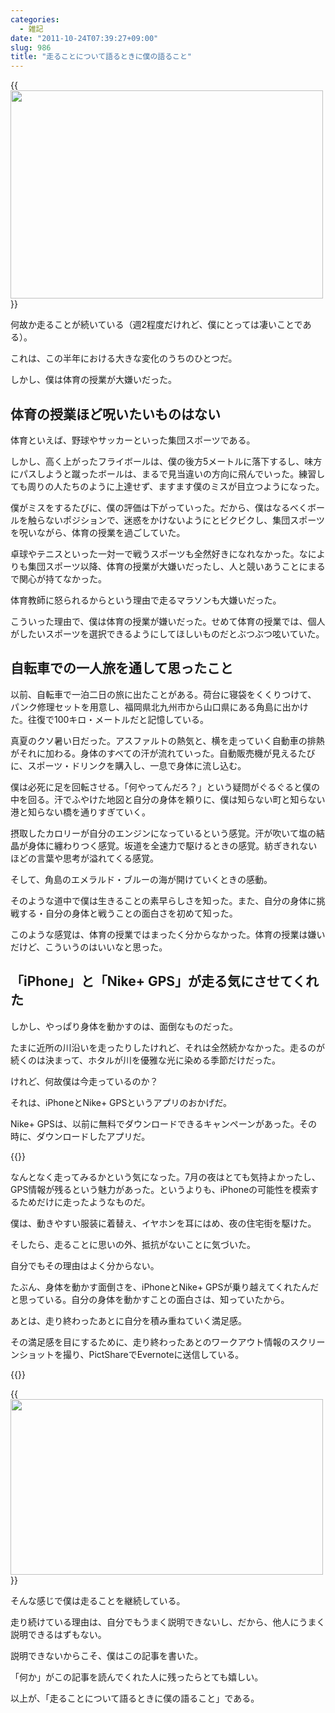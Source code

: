 ```yaml
---
categories:
  - 雑記
date: "2011-10-24T07:39:27+09:00"
slug: 986
title: "走ることについて語るときに僕の語ること"
---
```


{{<img alt="" src="/images/2011/10/0986_1.jpg" width="500" height="333">}}

何故か走ることが続いている（週2程度だけれど、僕にとっては凄いことである）。

これは、この半年における大きな変化のうちのひとつだ。

しかし、僕は体育の授業が大嫌いだった。

## 体育の授業ほど呪いたいものはない

体育といえば、野球やサッカーといった集団スポーツである。

しかし、高く上がったフライボールは、僕の後方5メートルに落下するし、味方にパスしようと蹴ったボールは、まるで見当違いの方向に飛んでいった。練習しても周りの人たちのように上達せず、ますます僕のミスが目立つようになった。

僕がミスをするたびに、僕の評価は下がっていった。だから、僕はなるべくボールを触らないポジションで、迷惑をかけないようにとビクビクし、集団スポーツを呪いながら、体育の授業を過ごしていた。

卓球やテニスといった一対一で戦うスポーツも全然好きになれなかった。なによりも集団スポーツ以降、体育の授業が大嫌いだったし、人と競いあうことにまるで関心が持てなかった。

体育教師に怒られるからという理由で走るマラソンも大嫌いだった。

こういった理由で、僕は体育の授業が嫌いだった。せめて体育の授業では、個人がしたいスポーツを選択できるようにしてほしいものだとぶつぶつ呟いていた。

## 自転車での一人旅を通して思ったこと

以前、自転車で一泊二日の旅に出たことがある。荷台に寝袋をくくりつけて、パンク修理セットを用意し、福岡県北九州市から山口県にある角島に出かけた。往復で100キロ・メートルだと記憶している。

真夏のクソ暑い日だった。アスファルトの熱気と、横を走っていく自動車の排熱がそれに加わる。身体のすべての汗が流れていった。自動販売機が見えるたびに、スポーツ・ドリンクを購入し、一息で身体に流し込む。

僕は必死に足を回転させる。「何やってんだろ？」という疑問がぐるぐると僕の中を回る。汗でふやけた地図と自分の身体を頼りに、僕は知らない町と知らない港と知らない橋を通りすぎていく。

摂取したカロリーが自分のエンジンになっているという感覚。汗が吹いて塩の結晶が身体に纏わりつく感覚。坂道を全速力で駆けるときの感覚。紡ぎきれないほどの言葉や思考が溢れてくる感覚。

そして、角島のエメラルド・ブルーの海が開けていくときの感動。

そのような道中で僕は生きることの素早らしさを知った。また、自分の身体に挑戦する・自分の身体と戦うことの面白さを初めて知った。

このような感覚は、体育の授業ではまったく分からなかった。体育の授業は嫌いだけど、こういうのはいいなと思った。

## 「iPhone」と「Nike+ GPS」が走る気にさせてくれた

しかし、やっぱり身体を動かすのは、面倒なものだった。

たまに近所の川沿いを走ったりしたけれど、それは全然続かなかった。走るのが続くのは決まって、ホタルが川を優雅な光に染める季節だけだった。

けれど、何故僕は今走っているのか？

それは、iPhoneとNike+ GPSというアプリのおかげだ。

Nike+ GPSは、以前に無料でダウンロードできるキャンペーンがあった。その時に、ダウンロードしたアプリだ。

{{<app id="387771637" title="Nike+ GPS 3.2.1（￥170）" src="http://a5.mzstatic.com/us/r1000/119/Purple/65/17/c0/mzl.xfbkswei.100x100-75.png">}}

なんとなく走ってみるかという気になった。7月の夜はとても気持よかったし、GPS情報が残るという魅力があった。というよりも、iPhoneの可能性を模索するためだけに走ったようなものだ。

僕は、動きやすい服装に着替え、イヤホンを耳にはめ、夜の住宅街を駆けた。

そしたら、走ることに思いの外、抵抗がないことに気づいた。

自分でもその理由はよく分からない。

たぶん、身体を動かす面倒さを、iPhoneとNike+ GPSが乗り越えてくれたんだと思っている。自分の身体を動かすことの面白さは、知っていたから。

あとは、走り終わったあとに自分を積み重ねていく満足感。

その満足感を目にするために、走り終わったあとのワークアウト情報のスクリーンショットを撮り、PictShareでEvernoteに送信している。

{{<app id="390945637" title="PictShare - multiple photos/movies uploader 2.5.2（￥250）" src="http://a1.mzstatic.com/us/r1000/081/Purple/8b/d6/08/mzl.tcxcrzie.100x100-75.jpg">}}

{{<img alt="" src="/images/2011/10/0986_2.jpg" width="500" height="281">}}

そんな感じで僕は走ることを継続している。

走り続けている理由は、自分でもうまく説明できないし、だから、他人にうまく説明できるはずもない。

説明できないからこそ、僕はこの記事を書いた。

「何か」がこの記事を読んでくれた人に残ったらとても嬉しい。

以上が、「走ることについて語るときに僕の語ること」である。
